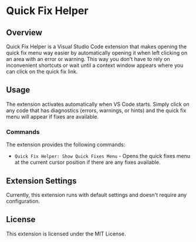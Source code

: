 # Quick Fix Helper

## Overview

Quick Fix Helper is a Visual Studio Code extension that makes opening the quick fix menu way easier by automatically opening it when left clicking on an area with an error or warning. This way you don't have to rely on inconvenient shortcuts or wait until a context window appears where you can click on the quick fix link.

## Usage

The extension activates automatically when VS Code starts. Simply click on any code that has diagnostics (errors, warnings, or hints) and the quick fix menu will appear if fixes are available.

### Commands

The extension provides the following commands:

- `Quick Fix Helper: Show Quick Fixes Menu` - Opens the quick fixes menu at the current cursor position if there are any fixes available.

## Extension Settings

Currently, this extension runs with default settings and doesn't require any configuration.

## License

This extension is licensed under the MIT License.
